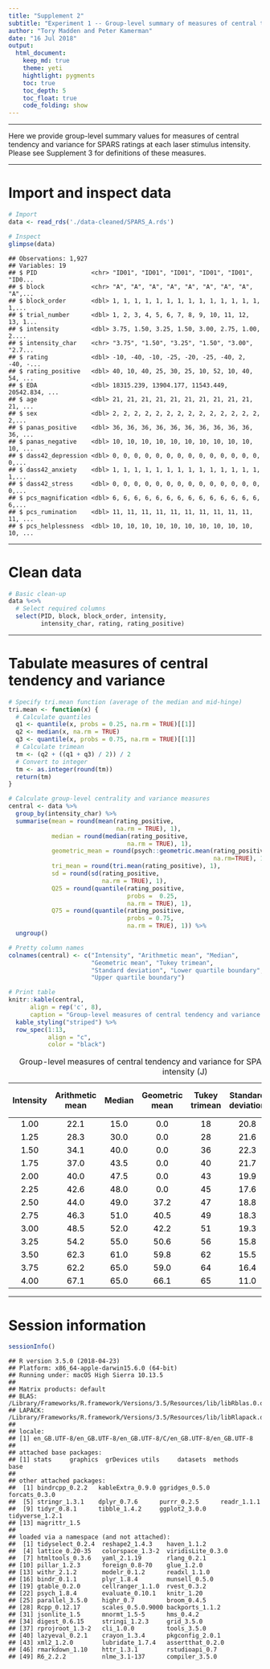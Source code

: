 ```yaml
---
title: "Supplement 2"
subtitle: "Experiment 1 -- Group-level summary of measures of central tendency"
author: "Tory Madden and Peter Kamerman"
date: "16 Jul 2018"
output: 
  html_document:
    keep_md: true
    theme: yeti
    hightlight: pygments
    toc: true
    toc_depth: 5
    toc_float: true
    code_folding: show
---
```




----

Here we provide group-level summary values for measures of central tendency and variance for SPARS ratings at each laser stimulus intensity. Please see Supplement 3 for definitions of these measures.

----

# Import and inspect data


```r
# Import
data <- read_rds('./data-cleaned/SPARS_A.rds')

# Inspect
glimpse(data)
```

```
## Observations: 1,927
## Variables: 19
## $ PID               <chr> "ID01", "ID01", "ID01", "ID01", "ID01", "ID0...
## $ block             <chr> "A", "A", "A", "A", "A", "A", "A", "A", "A",...
## $ block_order       <dbl> 1, 1, 1, 1, 1, 1, 1, 1, 1, 1, 1, 1, 1, 1, 1,...
## $ trial_number      <dbl> 1, 2, 3, 4, 5, 6, 7, 8, 9, 10, 11, 12, 13, 1...
## $ intensity         <dbl> 3.75, 1.50, 3.25, 1.50, 3.00, 2.75, 1.00, 2....
## $ intensity_char    <chr> "3.75", "1.50", "3.25", "1.50", "3.00", "2.7...
## $ rating            <dbl> -10, -40, -10, -25, -20, -25, -40, 2, -40, -...
## $ rating_positive   <dbl> 40, 10, 40, 25, 30, 25, 10, 52, 10, 40, 54, ...
## $ EDA               <dbl> 18315.239, 13904.177, 11543.449, 20542.834, ...
## $ age               <dbl> 21, 21, 21, 21, 21, 21, 21, 21, 21, 21, 21, ...
## $ sex               <dbl> 2, 2, 2, 2, 2, 2, 2, 2, 2, 2, 2, 2, 2, 2, 2,...
## $ panas_positive    <dbl> 36, 36, 36, 36, 36, 36, 36, 36, 36, 36, 36, ...
## $ panas_negative    <dbl> 10, 10, 10, 10, 10, 10, 10, 10, 10, 10, 10, ...
## $ dass42_depression <dbl> 0, 0, 0, 0, 0, 0, 0, 0, 0, 0, 0, 0, 0, 0, 0,...
## $ dass42_anxiety    <dbl> 1, 1, 1, 1, 1, 1, 1, 1, 1, 1, 1, 1, 1, 1, 1,...
## $ dass42_stress     <dbl> 0, 0, 0, 0, 0, 0, 0, 0, 0, 0, 0, 0, 0, 0, 0,...
## $ pcs_magnification <dbl> 6, 6, 6, 6, 6, 6, 6, 6, 6, 6, 6, 6, 6, 6, 6,...
## $ pcs_rumination    <dbl> 11, 11, 11, 11, 11, 11, 11, 11, 11, 11, 11, ...
## $ pcs_helplessness  <dbl> 10, 10, 10, 10, 10, 10, 10, 10, 10, 10, 10, ...
```

----

# Clean data


```r
# Basic clean-up
data %<>%
  # Select required columns
  select(PID, block, block_order, intensity, 
         intensity_char, rating, rating_positive) 
```

----

# Tabulate measures of central tendency and variance


```r
# Specify tri.mean function (average of the median and mid-hinge)
tri.mean <- function(x) {
  # Calculate quantiles
  q1 <- quantile(x, probs = 0.25, na.rm = TRUE)[[1]]
  q2 <- median(x, na.rm = TRUE)
  q3 <- quantile(x, probs = 0.75, na.rm = TRUE)[[1]]
  # Calculate trimean
  tm <- (q2 + ((q1 + q3) / 2)) / 2
  # Convert to integer
  tm <- as.integer(round(tm))
  return(tm)
}
```


```r
# Calculate group-level centrality and variance measures 
central <- data %>% 
  group_by(intensity_char) %>%
  summarise(mean = round(mean(rating_positive, 
                              na.rm = TRUE), 1),
            median = round(median(rating_positive, 
                                 na.rm = TRUE), 1),
            geometric_mean = round(psych::geometric.mean(rating_positive,
                                                         na.rm=TRUE), 1),
            tri_mean = round(tri.mean(rating_positive), 1),
            sd = round(sd(rating_positive, 
                          na.rm = TRUE), 1),
            Q25 = round(quantile(rating_positive,
                                 probs =  0.25, 
                                 na.rm = TRUE), 1),
            Q75 = round(quantile(rating_positive, 
                                 probs = 0.75, 
                                 na.rm = TRUE), 1)) %>%
  ungroup()

# Pretty column names
colnames(central) <- c("Intensity", "Arithmetic mean", "Median", 
                       "Geometric mean", "Tukey trimean", 
                       "Standard deviation", "Lower quartile boundary", 
                       "Upper quartile boundary")

# Print table
knitr::kable(central, 
      align = rep('c', 8),
      caption = "Group-level measures of central tendency and variance for SPARS ratings at each laser intensity (J)") %>%
  kable_styling("striped") %>%
  row_spec(1:13, 
           align = "c", 
           color = "black")
```

<table class="table table-striped" style="margin-left: auto; margin-right: auto;">
<caption>Group-level measures of central tendency and variance for SPARS ratings at each laser intensity (J)</caption>
 <thead>
  <tr>
   <th style="text-align:center;"> Intensity </th>
   <th style="text-align:center;"> Arithmetic mean </th>
   <th style="text-align:center;"> Median </th>
   <th style="text-align:center;"> Geometric mean </th>
   <th style="text-align:center;"> Tukey trimean </th>
   <th style="text-align:center;"> Standard deviation </th>
   <th style="text-align:center;"> Lower quartile boundary </th>
   <th style="text-align:center;"> Upper quartile boundary </th>
  </tr>
 </thead>
<tbody>
  <tr>
   <td style="text-align:center;color: black;text-align: center;"> 1.00 </td>
   <td style="text-align:center;color: black;text-align: center;"> 22.1 </td>
   <td style="text-align:center;color: black;text-align: center;"> 15.0 </td>
   <td style="text-align:center;color: black;text-align: center;"> 0.0 </td>
   <td style="text-align:center;color: black;text-align: center;"> 18 </td>
   <td style="text-align:center;color: black;text-align: center;"> 20.8 </td>
   <td style="text-align:center;color: black;text-align: center;"> 1.8 </td>
   <td style="text-align:center;color: black;text-align: center;"> 41.2 </td>
  </tr>
  <tr>
   <td style="text-align:center;color: black;text-align: center;"> 1.25 </td>
   <td style="text-align:center;color: black;text-align: center;"> 28.3 </td>
   <td style="text-align:center;color: black;text-align: center;"> 30.0 </td>
   <td style="text-align:center;color: black;text-align: center;"> 0.0 </td>
   <td style="text-align:center;color: black;text-align: center;"> 28 </td>
   <td style="text-align:center;color: black;text-align: center;"> 21.6 </td>
   <td style="text-align:center;color: black;text-align: center;"> 5.0 </td>
   <td style="text-align:center;color: black;text-align: center;"> 48.0 </td>
  </tr>
  <tr>
   <td style="text-align:center;color: black;text-align: center;"> 1.50 </td>
   <td style="text-align:center;color: black;text-align: center;"> 34.1 </td>
   <td style="text-align:center;color: black;text-align: center;"> 40.0 </td>
   <td style="text-align:center;color: black;text-align: center;"> 0.0 </td>
   <td style="text-align:center;color: black;text-align: center;"> 36 </td>
   <td style="text-align:center;color: black;text-align: center;"> 22.3 </td>
   <td style="text-align:center;color: black;text-align: center;"> 10.0 </td>
   <td style="text-align:center;color: black;text-align: center;"> 53.0 </td>
  </tr>
  <tr>
   <td style="text-align:center;color: black;text-align: center;"> 1.75 </td>
   <td style="text-align:center;color: black;text-align: center;"> 37.0 </td>
   <td style="text-align:center;color: black;text-align: center;"> 43.5 </td>
   <td style="text-align:center;color: black;text-align: center;"> 0.0 </td>
   <td style="text-align:center;color: black;text-align: center;"> 40 </td>
   <td style="text-align:center;color: black;text-align: center;"> 21.7 </td>
   <td style="text-align:center;color: black;text-align: center;"> 20.0 </td>
   <td style="text-align:center;color: black;text-align: center;"> 53.0 </td>
  </tr>
  <tr>
   <td style="text-align:center;color: black;text-align: center;"> 2.00 </td>
   <td style="text-align:center;color: black;text-align: center;"> 40.0 </td>
   <td style="text-align:center;color: black;text-align: center;"> 47.5 </td>
   <td style="text-align:center;color: black;text-align: center;"> 0.0 </td>
   <td style="text-align:center;color: black;text-align: center;"> 43 </td>
   <td style="text-align:center;color: black;text-align: center;"> 19.9 </td>
   <td style="text-align:center;color: black;text-align: center;"> 25.0 </td>
   <td style="text-align:center;color: black;text-align: center;"> 53.2 </td>
  </tr>
  <tr>
   <td style="text-align:center;color: black;text-align: center;"> 2.25 </td>
   <td style="text-align:center;color: black;text-align: center;"> 42.6 </td>
   <td style="text-align:center;color: black;text-align: center;"> 48.0 </td>
   <td style="text-align:center;color: black;text-align: center;"> 0.0 </td>
   <td style="text-align:center;color: black;text-align: center;"> 45 </td>
   <td style="text-align:center;color: black;text-align: center;"> 17.6 </td>
   <td style="text-align:center;color: black;text-align: center;"> 30.0 </td>
   <td style="text-align:center;color: black;text-align: center;"> 55.0 </td>
  </tr>
  <tr>
   <td style="text-align:center;color: black;text-align: center;"> 2.50 </td>
   <td style="text-align:center;color: black;text-align: center;"> 44.0 </td>
   <td style="text-align:center;color: black;text-align: center;"> 49.0 </td>
   <td style="text-align:center;color: black;text-align: center;"> 37.2 </td>
   <td style="text-align:center;color: black;text-align: center;"> 47 </td>
   <td style="text-align:center;color: black;text-align: center;"> 18.8 </td>
   <td style="text-align:center;color: black;text-align: center;"> 35.0 </td>
   <td style="text-align:center;color: black;text-align: center;"> 55.0 </td>
  </tr>
  <tr>
   <td style="text-align:center;color: black;text-align: center;"> 2.75 </td>
   <td style="text-align:center;color: black;text-align: center;"> 46.3 </td>
   <td style="text-align:center;color: black;text-align: center;"> 51.0 </td>
   <td style="text-align:center;color: black;text-align: center;"> 40.5 </td>
   <td style="text-align:center;color: black;text-align: center;"> 49 </td>
   <td style="text-align:center;color: black;text-align: center;"> 18.3 </td>
   <td style="text-align:center;color: black;text-align: center;"> 40.0 </td>
   <td style="text-align:center;color: black;text-align: center;"> 55.0 </td>
  </tr>
  <tr>
   <td style="text-align:center;color: black;text-align: center;"> 3.00 </td>
   <td style="text-align:center;color: black;text-align: center;"> 48.5 </td>
   <td style="text-align:center;color: black;text-align: center;"> 52.0 </td>
   <td style="text-align:center;color: black;text-align: center;"> 42.2 </td>
   <td style="text-align:center;color: black;text-align: center;"> 51 </td>
   <td style="text-align:center;color: black;text-align: center;"> 19.3 </td>
   <td style="text-align:center;color: black;text-align: center;"> 40.0 </td>
   <td style="text-align:center;color: black;text-align: center;"> 60.0 </td>
  </tr>
  <tr>
   <td style="text-align:center;color: black;text-align: center;"> 3.25 </td>
   <td style="text-align:center;color: black;text-align: center;"> 54.2 </td>
   <td style="text-align:center;color: black;text-align: center;"> 55.0 </td>
   <td style="text-align:center;color: black;text-align: center;"> 50.6 </td>
   <td style="text-align:center;color: black;text-align: center;"> 56 </td>
   <td style="text-align:center;color: black;text-align: center;"> 15.8 </td>
   <td style="text-align:center;color: black;text-align: center;"> 47.5 </td>
   <td style="text-align:center;color: black;text-align: center;"> 65.0 </td>
  </tr>
  <tr>
   <td style="text-align:center;color: black;text-align: center;"> 3.50 </td>
   <td style="text-align:center;color: black;text-align: center;"> 62.3 </td>
   <td style="text-align:center;color: black;text-align: center;"> 61.0 </td>
   <td style="text-align:center;color: black;text-align: center;"> 59.8 </td>
   <td style="text-align:center;color: black;text-align: center;"> 62 </td>
   <td style="text-align:center;color: black;text-align: center;"> 15.5 </td>
   <td style="text-align:center;color: black;text-align: center;"> 54.0 </td>
   <td style="text-align:center;color: black;text-align: center;"> 70.0 </td>
  </tr>
  <tr>
   <td style="text-align:center;color: black;text-align: center;"> 3.75 </td>
   <td style="text-align:center;color: black;text-align: center;"> 62.2 </td>
   <td style="text-align:center;color: black;text-align: center;"> 65.0 </td>
   <td style="text-align:center;color: black;text-align: center;"> 59.0 </td>
   <td style="text-align:center;color: black;text-align: center;"> 64 </td>
   <td style="text-align:center;color: black;text-align: center;"> 16.4 </td>
   <td style="text-align:center;color: black;text-align: center;"> 54.5 </td>
   <td style="text-align:center;color: black;text-align: center;"> 70.0 </td>
  </tr>
  <tr>
   <td style="text-align:center;color: black;text-align: center;"> 4.00 </td>
   <td style="text-align:center;color: black;text-align: center;"> 67.1 </td>
   <td style="text-align:center;color: black;text-align: center;"> 65.0 </td>
   <td style="text-align:center;color: black;text-align: center;"> 66.1 </td>
   <td style="text-align:center;color: black;text-align: center;"> 65 </td>
   <td style="text-align:center;color: black;text-align: center;"> 11.0 </td>
   <td style="text-align:center;color: black;text-align: center;"> 60.0 </td>
   <td style="text-align:center;color: black;text-align: center;"> 70.5 </td>
  </tr>
</tbody>
</table>

----

# Session information

```r
sessionInfo()
```

```
## R version 3.5.0 (2018-04-23)
## Platform: x86_64-apple-darwin15.6.0 (64-bit)
## Running under: macOS High Sierra 10.13.5
## 
## Matrix products: default
## BLAS: /Library/Frameworks/R.framework/Versions/3.5/Resources/lib/libRblas.0.dylib
## LAPACK: /Library/Frameworks/R.framework/Versions/3.5/Resources/lib/libRlapack.dylib
## 
## locale:
## [1] en_GB.UTF-8/en_GB.UTF-8/en_GB.UTF-8/C/en_GB.UTF-8/en_GB.UTF-8
## 
## attached base packages:
## [1] stats     graphics  grDevices utils     datasets  methods   base     
## 
## other attached packages:
##  [1] bindrcpp_0.2.2   kableExtra_0.9.0 ggridges_0.5.0   forcats_0.3.0   
##  [5] stringr_1.3.1    dplyr_0.7.6      purrr_0.2.5      readr_1.1.1     
##  [9] tidyr_0.8.1      tibble_1.4.2     ggplot2_3.0.0    tidyverse_1.2.1 
## [13] magrittr_1.5    
## 
## loaded via a namespace (and not attached):
##  [1] tidyselect_0.2.4  reshape2_1.4.3    haven_1.1.2      
##  [4] lattice_0.20-35   colorspace_1.3-2  viridisLite_0.3.0
##  [7] htmltools_0.3.6   yaml_2.1.19       rlang_0.2.1      
## [10] pillar_1.2.3      foreign_0.8-70    glue_1.2.0       
## [13] withr_2.1.2       modelr_0.1.2      readxl_1.1.0     
## [16] bindr_0.1.1       plyr_1.8.4        munsell_0.5.0    
## [19] gtable_0.2.0      cellranger_1.1.0  rvest_0.3.2      
## [22] psych_1.8.4       evaluate_0.10.1   knitr_1.20       
## [25] parallel_3.5.0    highr_0.7         broom_0.4.5      
## [28] Rcpp_0.12.17      scales_0.5.0.9000 backports_1.1.2  
## [31] jsonlite_1.5      mnormt_1.5-5      hms_0.4.2        
## [34] digest_0.6.15     stringi_1.2.3     grid_3.5.0       
## [37] rprojroot_1.3-2   cli_1.0.0         tools_3.5.0      
## [40] lazyeval_0.2.1    crayon_1.3.4      pkgconfig_2.0.1  
## [43] xml2_1.2.0        lubridate_1.7.4   assertthat_0.2.0 
## [46] rmarkdown_1.10    httr_1.3.1        rstudioapi_0.7   
## [49] R6_2.2.2          nlme_3.1-137      compiler_3.5.0
```
